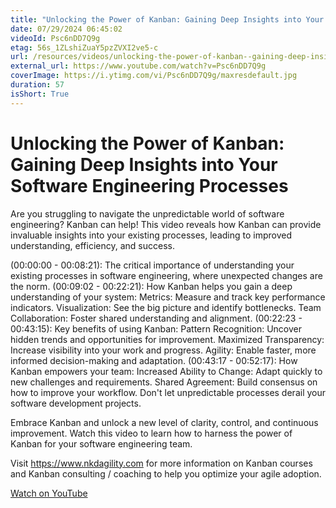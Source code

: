 ```yaml
---
title: "Unlocking the Power of Kanban: Gaining Deep Insights into Your Software Engineering Processes"
date: 07/29/2024 06:45:02
videoId: Psc6nDD7Q9g
etag: 56s_1ZLshiZuaY5pzZVXI2ve5-c
url: /resources/videos/unlocking-the-power-of-kanban--gaining-deep-insights-into-your-software-engineering-processes
external_url: https://www.youtube.com/watch?v=Psc6nDD7Q9g
coverImage: https://i.ytimg.com/vi/Psc6nDD7Q9g/maxresdefault.jpg
duration: 57
isShort: True
---
```


# Unlocking the Power of Kanban: Gaining Deep Insights into Your Software Engineering Processes

Are you struggling to navigate the unpredictable world of software engineering? Kanban can help! This video reveals how Kanban can provide invaluable insights into your existing processes, leading to improved understanding, efficiency, and success.

(00:00:00 - 00:08:21): The critical importance of understanding your existing processes in software engineering, where unexpected changes are the norm.
(00:09:02 - 00:22:21): How Kanban helps you gain a deep understanding of your system:
Metrics: Measure and track key performance indicators.
Visualization: See the big picture and identify bottlenecks.
Team Collaboration: Foster shared understanding and alignment.
(00:22:23 - 00:43:15): Key benefits of using Kanban:
Pattern Recognition: Uncover hidden trends and opportunities for improvement.
Maximized Transparency: Increase visibility into your work and progress.
Agility: Enable faster, more informed decision-making and adaptation.
(00:43:17 - 00:52:17): How Kanban empowers your team:
Increased Ability to Change: Adapt quickly to new challenges and requirements.
Shared Agreement: Build consensus on how to improve your workflow.
Don't let unpredictable processes derail your software development projects. 

Embrace Kanban and unlock a new level of clarity, control, and continuous improvement. Watch this video to learn how to harness the power of Kanban for your software engineering team.

Visit https://www.nkdagility.com for more information on Kanban courses and Kanban consulting / coaching to help you optimize your agile adoption.

[Watch on YouTube](https://www.youtube.com/watch?v=Psc6nDD7Q9g)

